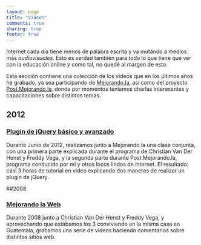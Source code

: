 ```yaml
---
layout: page
title: "Videos"
comments: true
sharing: true
footer: true
---
```

Internet cada día tiene menos de palabra escrita y va mutándo a medios más _audiovisuales_. Esto es verdad también para todo lo que tiene que ver con la educación online y como tal, no quedé al margen de esto. 

Esta sección contiene una colección de los videos que en los últimos años he grabado, ya sea participando de [Mejorando.la](http://mejorando.la), así como del proyecto [Post.Mejorando.la](http://post.mejorando.la), donde por momentos teníamos charlas interesantes y capacitaciones sobre distintos temas. 

## 2012
### [Plugin de jQuery básico y avanzado](/videos/plugin-jquery/)

Durante Junio de 2012, realizamos junto a Mejorando.la una clase conjunta, con una primera parte explicada durante el programa de Christian Van Der Henst y Freddy Vega, y la segunda parte durante Post.Mejorando.la, programa conducido por mí y otros locos lindos de internet. El resultado: casi 3 horas de tutorial en vídeo explicando dos maneras de realizar un plugin de jQuery.

##2008
### [Mejorando la Web](/videos/mejorando-la-web/)

Durante 2008 junto a Christian Van Der Henst y Freddy Vega, y aprovechando que estábamos los 3 conviviendo en la misma casa en Guatemala, grabamos una serie de videos haciendo comentarios sobre distintos sitios web.
